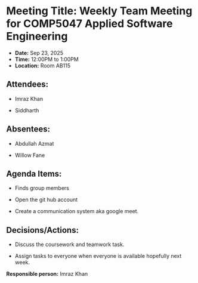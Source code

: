 # Meeting Title: Weekly Team Meeting for COMP5047 Applied Software Engineering

- **Date:** Sep 23, 2025 
- **Time:** 12:00PM to 1:00PM
- **Location:** Room AB115


## Attendees: 
- Imraz Khan

- Siddharth

## Absentees:
- Abdullah Azmat 

- Willow Fane


## Agenda Items:
- Finds group members

- Open the git hub account

- Create a communication system aka google meet.

## Decisions/Actions: 
- Discuss the coursework and teamwork task.

- Assign tasks to everyone when everyone is available hopefully next week.


**Responsible person:**  Imraz Khan 
